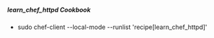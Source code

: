 ##### learn_chef_httpd Cookbook

* sudo chef-client --local-mode --runlist 'recipe[learn_chef_httpd]'

